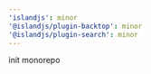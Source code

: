 ```yaml
---
'islandjs': minor
'@islandjs/plugin-backtop': minor
'@islandjs/plugin-search': minor
---
```


init monorepo
